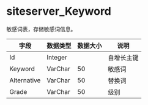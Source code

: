 # siteserver_Keyword

敏感词表，存储敏感词信息。

字段 | 数据类型 | 数据大小 | 说明
------ | ------ | ------ | ------
Id | Integer | | 自增长主键
Keyword | VarChar | 50 | 敏感词
Alternative | VarChar | 50 | 替换词
Grade | VarChar | 50 | 级别
